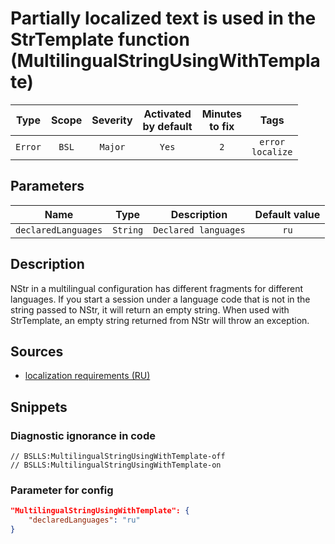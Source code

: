 # Partially localized text is used in the StrTemplate function (MultilingualStringUsingWithTemplate)

|   Type    |    Scope    | Severity |    Activated<br>by default    |    Minutes<br>to fix    |            Tags             |
|:--------:|:-----------------------------:|:--------:|:------------------------------:|:-----------------------------------:|:---------------------------:|
| `Error` |             `BSL`             | `Major` |              `Yes`              |                 `2`                 |    `error`<br>`localize`    |

## Parameters


|         Name         |   Type    |      Description      |    Default value    |
|:-------------------:|:--------:|:------------------:|:------------------------------:|
| `declaredLanguages` | `String` | `Declared languages` |              `ru`              |
<!-- Блоки выше заполняются автоматически, не трогать -->
## Description

NStr in a multilingual configuration has different fragments for different languages.
If you start a session under a language code that is not in the string passed to NStr, it will return an empty string. When used with StrTemplate, an empty string returned from NStr will throw an exception.

## Sources

- [localization requirements (RU)](https://its.1c.ru/db/v8std/content/763/hdoc)

## Snippets

<!-- Блоки ниже заполняются автоматически, не трогать -->
### Diagnostic ignorance in code

```bsl
// BSLLS:MultilingualStringUsingWithTemplate-off
// BSLLS:MultilingualStringUsingWithTemplate-on
```

### Parameter for config

```json
"MultilingualStringUsingWithTemplate": {
    "declaredLanguages": "ru"
}
```
